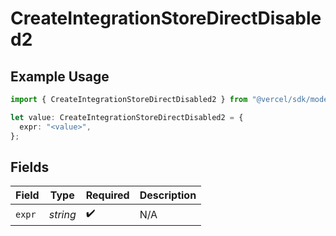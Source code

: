 # CreateIntegrationStoreDirectDisabled2

## Example Usage

```typescript
import { CreateIntegrationStoreDirectDisabled2 } from "@vercel/sdk/models/createintegrationstoredirectop.js";

let value: CreateIntegrationStoreDirectDisabled2 = {
  expr: "<value>",
};
```

## Fields

| Field              | Type               | Required           | Description        |
| ------------------ | ------------------ | ------------------ | ------------------ |
| `expr`             | *string*           | :heavy_check_mark: | N/A                |